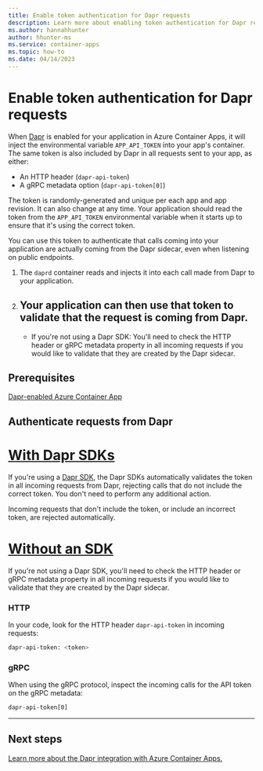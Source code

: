 ```yaml
---
title: Enable token authentication for Dapr requests
description: Learn more about enabling token authentication for Dapr requests to your container app in Azure Container Apps.
ms.author: hannahhunter
author: hhunter-ms
ms.service: container-apps
ms.topic: how-to 
ms.date: 04/14/2023
---
```


# Enable token authentication for Dapr requests

When [Dapr][dapr] is enabled for your application in Azure Container Apps, it will inject the environmental variable `APP_API_TOKEN` into your app's container. The same token is also included by Dapr in all requests sent to your app, as either:

- An HTTP header (`dapr-api-token`)
- A gRPC metadata option (`dapr-api-token[0]`)

The token is randomly-generated and unique per each app and app revision. It can also change at any time. Your application should read the token from the `APP_API_TOKEN` environmental variable when it starts up to ensure that it's using the correct token.

You can use this token to authenticate that calls coming into your application are actually coming from the Dapr sidecar, even when listening on public endpoints.

1. The `daprd` container reads and injects it into each call made from Dapr to your application.
1. Your application can then use that token to validate that the request is coming from Dapr. 
   - 
   - If you're not using a Dapr SDK: You'll need to check the HTTP header or gRPC metadata property in all incoming requests if you would like to validate that they are created by the Dapr sidecar. 

## Prerequisites

[Dapr-enabled Azure Container App][dapr-aca]

## Authenticate requests from Dapr

# [With Dapr SDKs](#tab/sdk)

If you're using a [Dapr SDK](https://docs.dapr.io/developing-applications/sdks/), the Dapr SDKs automatically validates the token in all incoming requests from Dapr, rejecting calls that do not include the correct token. You don't need to perform any additional action.

Incoming requests that don't include the token, or include an incorrect token, are rejected automatically.

# [Without an SDK](#tab/nosdk)

If you're not using a Dapr SDK, you'll need to check the HTTP header or gRPC metadata property in all incoming requests if you would like to validate that they are created by the Dapr sidecar.

### HTTP

In your code, look for the HTTP header `dapr-api-token` in incoming requests:

```sh
dapr-api-token: <token>
```

### gRPC

When using the gRPC protocol, inspect the incoming calls for the API token on the gRPC metadata:

```sh
dapr-api-token[0]
```

---


## Next steps

[Learn more about the Dapr integration with Azure Container Apps.][dapr-aca]


<!-- Links Internal -->

[dapr-aca]: ./dapr-overview.md

<!-- Links External -->

[dapr]: https://docs.dapr.io/
